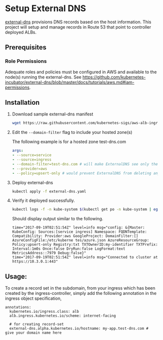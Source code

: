 # Setup External DNS
[external-dns](https://github.com/kubernetes-incubator/external-dns) provisions DNS records based on the host information. This project will setup and manage records in Route 53 that point to controller deployed ALBs.

## Prerequisites
### Role Permissions
Adequate roles and policies must be configured in AWS and available to the node(s) running the external-dns. See https://github.com/kubernetes-incubator/external-dns/blob/master/docs/tutorials/aws.md#iam-permissions.

## Installation
1. Download sample external-dns manifest
   
    ``` bash
    wget https://raw.githubusercontent.com/kubernetes-sigs/aws-alb-ingress-controller/v1.1.4/docs/examples/external-dns.yaml
    ```

2. Edit the `--domain-filter` flag to include your hosted zone(s)

    The following example is for a hosted zone test-dns.com

    ```yaml
    args:
    - --source=service
    - --source=ingress
    - --domain-filter=test-dns.com # will make ExternalDNS see only the hosted zones matching provided domain, omit to process all available hosted zones
    - --provider=aws
    - --policy=upsert-only # would prevent ExternalDNS from deleting any records, omit to enable full synchronization
    ```

3. Deploy external-dns

    ``` bash
    kubectl apply -f external-dns.yaml
    ```

4. Verify it deployed successfully.

    ``` bash
    kubectl logs -f -n kube-system $(kubectl get po -n kube-system | egrep -o 'external-dns[A-Za-z0-9-]+')
    ```

    Should display output similar to the following.
    ```
    time="2017-09-19T02:51:54Z" level=info msg="config: &{Master: KubeConfig: Sources:[service ingress] Namespace: FQDNTemplate: Compatibility: Provider:aws GoogleProject: DomainFilter:[] AzureConfigFile:/etc/kuberne tes/azure.json AzureResourceGroup: Policy:upsert-only Registry:txt TXTOwnerID:my-identifier TXTPrefix: Interval:1m0s Once:false DryRun:false LogFormat:text MetricsAddress::7979 Debug:false}"
    time="2017-09-19T02:51:54Z" level=info msg="Connected to cluster at https://10.3.0.1:443"
    ```

## Usage:
To create a record set in the subdomain, from your ingress which has been created by the ingress-controller, simply add the following annotation in the ingress object specification,

    annotations:
      kubernetes.io/ingress.class: alb
      alb.ingress.kubernetes.io/scheme: internet-facing

      # for creating record-set
      external-dns.alpha.kubernetes.io/hostname: my-app.test-dns.com # give your domain name here
